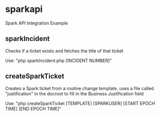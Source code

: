 # sparkapi
Spark API Integration Example

## sparkIncident 
Checks if a ticket exists and fetches the title of that ticket 

Use: "php sparkIncident.php [INCIDENT NUMBER]"

## createSparkTicket 
Creates a Spark ticket from a routine change template, uses a file called "justification" in the docroot to fill in the Business Justification field 

Use: "php createSparkTicket [TEMPLATE] [SPARKUSER] [START EPOCH TIME] [END EPOCH TIME]"
